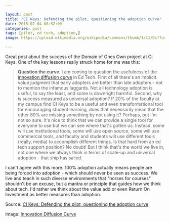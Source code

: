 ```yaml
---

layout: post
title: "CI Keys: Defending the pilot, questioning the adoption curve"
date: 2015-07-04 08:52:00
categories: post
tags: [pilot, ed tech, adoption,]
image: https://upload.wikimedia.org/wikipedia/commons/thumb/1/11/Diffusion_of_ideas.svg/1024px-Diffusion_of_ideas.svg.png

---
```


Great post about the success of the Domain of Ones Own project at CI Keys. One of the key lessons really struck home for me was this:

>**Question the curve**. I am coming to question the usefulness of the [innovation diffusion curve](https://en.m.wikipedia.org/wiki/Diffusion_of_innovations) in Ed Tech. First of all there's an implicit value judgment that early adopters are better than late adopters - not to mention the infamous laggards. Not all technology adoption is useful, to say the least, and some is downright harmful. Second, why is success measured as universal adoption? If 20% of the faculty at my campus find CI Keys to be a useful and even transformational tool for encouraging student learning, does that necessarily mean that the other 80% are missing something by not using it? Perhaps, but I'm not so sure. It's nice to think that we can provide a single tool for everyone to use but we can see where that's gotten us. Instead, some will use institutional tools, some will use open source, some will use commercial tools, and faculty and students will use different tools (really, media) to accomplish different things. Is that hard from an ed tech support position? No doubt! But I think that's the world we live in, not one where we always think in terms of scale-up and universal adoption - that ship has sailed.

I can't agree with this more. 100% adoption actually means people are being forced into adoption - which should never be seen as success. We live and teach in such diverse environments that "horses for courses" shouldn't be an excuse, but a mantra or principle that guides how we think about tech. I'd rather we think about the value add or even Return On Investment as better measures than adoption. 

Source: [CI Keys: Defending the pilot, questioning the adoption curve](http://edtechcurmudgeon.blogspot.com.au/2015/06/ci-keys-defending-pilot-questioning.html)

Image: [Innovation Diffusion Curve](https://en.m.wikipedia.org/wiki/Diffusion_of_innovations)